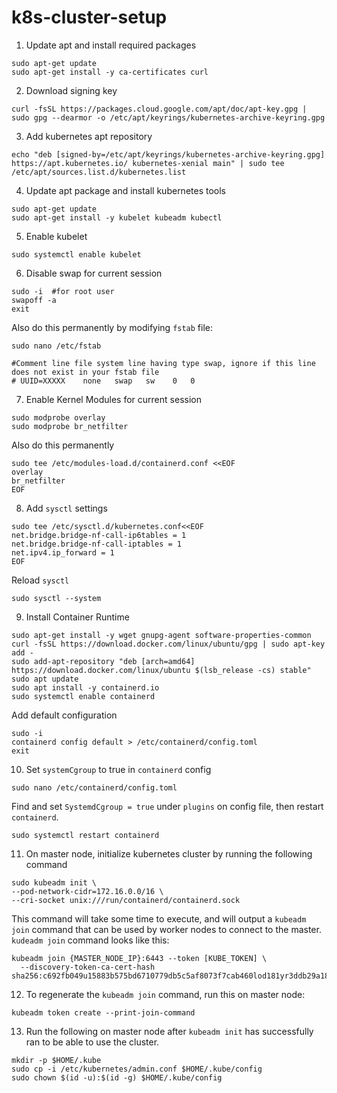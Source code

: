 # k8s-cluster-setup

1. Update apt and install required packages

  ```
  sudo apt-get update
  sudo apt-get install -y ca-certificates curl
  ```

2. Download signing key
  ```
  curl -fsSL https://packages.cloud.google.com/apt/doc/apt-key.gpg | sudo gpg --dearmor -o /etc/apt/keyrings/kubernetes-archive-keyring.gpg
  ```
3. Add kubernetes apt repository
  ```
  echo "deb [signed-by=/etc/apt/keyrings/kubernetes-archive-keyring.gpg] https://apt.kubernetes.io/ kubernetes-xenial main" | sudo tee /etc/apt/sources.list.d/kubernetes.list
  ```
4. Update apt package and install kubernetes tools
  ```
  sudo apt-get update
  sudo apt-get install -y kubelet kubeadm kubectl
  ```
5. Enable kubelet
  ```
  sudo systemctl enable kubelet
  ```
6. Disable swap for current session
  ```
  sudo -i  #for root user
  swapoff -a
  exit
  ```
  Also do this permanently by modifying `fstab` file:
  ```
  sudo nano /etc/fstab
  
  #Comment line file system line having type swap, ignore if this line does not exist in your fstab file
  # UUID=XXXXX    none   swap   sw    0   0
  ```
7. Enable Kernel Modules for current session 
  ```
  sudo modprobe overlay
  sudo modprobe br_netfilter
  ```
  Also do this permanently
  ```
  sudo tee /etc/modules-load.d/containerd.conf <<EOF
  overlay
  br_netfilter
  EOF
  ```
8. Add `sysctl` settings
  ```
  sudo tee /etc/sysctl.d/kubernetes.conf<<EOF
  net.bridge.bridge-nf-call-ip6tables = 1
  net.bridge.bridge-nf-call-iptables = 1
  net.ipv4.ip_forward = 1
  EOF
  ```
  Reload `sysctl`
  ```
  sudo sysctl --system
  ```
9. Install Container Runtime
  ```
  sudo apt-get install -y wget gnupg-agent software-properties-common
  curl -fsSL https://download.docker.com/linux/ubuntu/gpg | sudo apt-key add -
  sudo add-apt-repository "deb [arch=amd64] https://download.docker.com/linux/ubuntu $(lsb_release -cs) stable"
  sudo apt update
  sudo apt install -y containerd.io
  sudo systemctl enable containerd
  ```
  Add default configuration
  ```
  sudo -i
  containerd config default > /etc/containerd/config.toml
  exit
  ```
10. Set `systemCgroup` to true in `containerd` config
  ```
  sudo nano /etc/containerd/config.toml
  ```
  Find and set `SystemdCgroup = true` under `plugins` on config file, then restart `containerd`.
  ```
  sudo systemctl restart containerd
  ```

11. On master node, initialize kubernetes cluster by running the following command
  ```
  sudo kubeadm init \
  --pod-network-cidr=172.16.0.0/16 \
  --cri-socket unix:///run/containerd/containerd.sock
  ```
  This command will take some time to execute, and will output a `kubeadm join` command that can be used by worker nodes to connect to the master. `kudeadm join` command looks like this:
  ```
  kubeadm join {MASTER_NODE_IP}:6443 --token [KUBE_TOKEN] \
    --discovery-token-ca-cert-hash sha256:c692fb049u15883b575bd6710779db5c5af8073f7cab460lod181yr3ddb29a18
  ```
   
12. To regenerate the `kubeadm join` command, run this on master node:
  
  ```
  kubeadm token create --print-join-command
  ```
13. Run the following on master node after `kubeadm init` has successfully ran to be able to use the cluster.
  ```
  mkdir -p $HOME/.kube
  sudo cp -i /etc/kubernetes/admin.conf $HOME/.kube/config
  sudo chown $(id -u):$(id -g) $HOME/.kube/config
  ```
